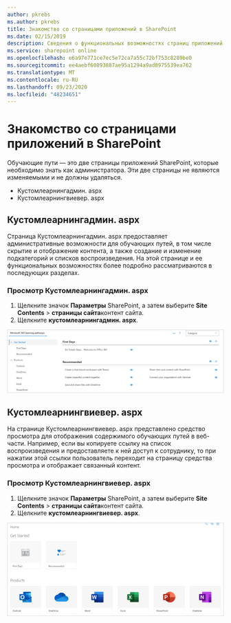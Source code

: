 ```yaml
---
author: pkrebs
ms.author: pkrebs
title: Знакомство со страницами приложений в SharePoint
ms.date: 02/15/2019
description: Сведения о функциональных возможностях страниц приложений SharePoint в планах обучения Microsoft 365
ms.service: sharepoint online
ms.openlocfilehash: e6a97e771ce7ec5e72ca7a55c72bf753c8289be0
ms.sourcegitcommit: ee4aebf60893887ae95a1294a9ad8975539ea762
ms.translationtype: MT
ms.contentlocale: ru-RU
ms.lasthandoff: 09/23/2020
ms.locfileid: "48234651"
---
```

# <a name="get-to-know-the-sharepoint-application-pages"></a>Знакомство со страницами приложений в SharePoint

Обучающие пути — это две страницы приложений SharePoint, которые необходимо знать как администратора. Эти две страницы не являются изменяемыми и не должны удаляться. 

- Кустомлеарнингадмин. aspx
- Кустомлеарнингвиевер. aspx

## <a name="customlearningadminaspx"></a>Кустомлеарнингадмин. aspx

Страница Кустомлеарнингадмин. aspx предоставляет административные возможности для обучающих путей, в том числе скрытие и отображение контента, а также создание и изменение подкатегорий и списков воспроизведения. На этой странице и ее функциональных возможностях более подробно рассматриваются в последующих разделах.

### <a name="view-customlearningadminaspx"></a>Просмотр Кустомлеарнингадмин. aspx

1. Щелкните значок **Параметры** SharePoint, а затем выберите **Site Contents**  >  **страницы сайта**контент сайта. 
2. Щелкните **кустомлеарнингадмин. aspx**. 

![cg-adminapppage.png](media/cg-adminapppage.png)

## <a name="customlearningvieweraspx"></a>Кустомлеарнингвиевер. aspx
На странице Кустомлеарнингвиевер. aspx представлено средство просмотра для отображения содержимого обучающих путей в веб-части. Например, если вы копируете ссылку на список воспроизведения и предоставляете к ней доступ к сотруднику, то при нажатии этой ссылки пользователь переходит на страницу средства просмотра и отображает связанный контент. 

### <a name="view-customlearningvieweraspx"></a>Просмотр Кустомлеарнингвиевер. aspx

1. Щелкните значок **Параметры** SharePoint, а затем выберите **Site Contents**  >  **страницы сайта**контент сайта. 
2. Щелкните **кустомлеарнингвиевер. aspx**. 

![cg-viewerapppage.png](media/cg-viewerapppage.png)

